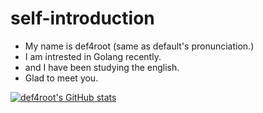 # self-introduction
- My name is def4root (same as default's pronunciation.)
- I am intrested in Golang recently.
- and I have been studying the english.
- Glad to meet you.

[![def4root's GitHub stats](https://github-readme-stats.vercel.app/api?username=def4root&show_icons=true&theme=dark)](javascript:void(0))
